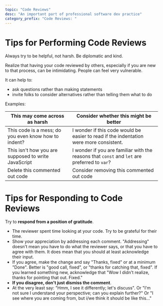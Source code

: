 ```yaml
---
topic: "Code Reviews"
desc: "An important part of professional software dev practice"
category_prefix: "Code Reviews: "
---
```


# Tips for Performing Code Reviews

Always try to be helpful, not harsh.  Be diplomatic and kind.

Realize that having your code reviewed by others, especially if you are new to that process, can be intimidating.  People can feel very vulnerable.

It can help to:
* ask questions rather than making statements
* invite folks to consider alternatives rather than telling them what to do

Examples: 

| This may come across as harsh |  Consider whether this might be better |
|-------------------------------|-----------------------------------------|
| This code is a mess; do you even know how to indent? | I wonder if this code would be easier to read if the indentation were more consistent. |
| This isn't how you are supposed to write JavaScript | I wonder if you are familiar with the reasons that `const` and `let` are preferred to  `var`? |
| Delete this  commented out code | Consider removing this commented out code  |

# Tips for Responding to Code Reviews

Try to **respond from a position of gratitude**.  

- The reviewer spent time looking at your code.  Try to be grateful for their time.
- Show your appreciation by addressing each comment.  "Addressing" doesn't mean you have to do what the reviewer says, or that you have to agree with them.  It does mean that you should at least acknowledge their input.
- If you agree, make the change and say "Thanks, fixed" or at a minimum "Done".   Better is "good call, fixed", or "thanks for catching that, fixed".  If you learned something new, acknowledge that "Wow I didn't realize, thanks for pointing that out. Fixed."
- **If you disagree, don't just dismiss the comment**.  
- At the very least say: "Hmm, I see it differently; let's discuss".  Or "I'm not sure I understand your perspective; can you explain further?" Or "I see where you are coming from, but i/we think it should be like this..."
  

